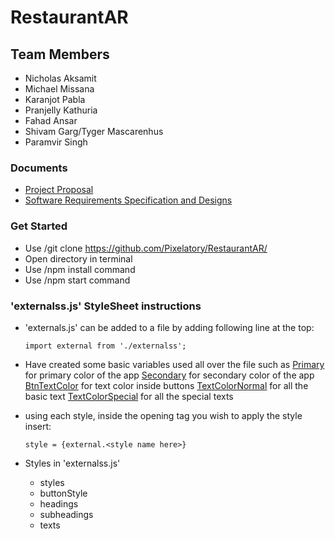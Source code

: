 # RestaurantAR
## Team Members
- Nicholas Aksamit
- Michael Missana
- Karanjot Pabla
- Pranjelly Kathuria
- Fahad Ansar
- Shivam Garg/Tyger Mascarenhus
- Paramvir Singh

### Documents
- [Project Proposal](https://github.com/Pixelatory/RestaurantAR/blob/main/Documents/Project%20Proposal.pdf)
- [Software Requirements Specification and Designs](https://github.com/Pixelatory/RestaurantAR/blob/main/Documents/Software%20Requirements%20Specification%20and%20Design.pdf)

### Get Started
- Use /git clone https://github.com/Pixelatory/RestaurantAR/
- Open directory in terminal
- Use /npm install command
- Use /npm start command

### 'externalss.js' StyleSheet instructions
- 'externals.js' can be added to a file by adding following line at the top:

      import external from './externalss';
      
- Have created some basic variables used all over the file such as
    <u>Primary</u> for primary color of the app
    <u>Secondary</u> for secondary color of the app
    <u>BtnTextColor</u> for text color inside buttons
    <u>TextColorNormal</u> for all the basic text
    <u>TextColorSpecial</u> for all the special texts
  
- using each style, inside the opening tag you wish to apply the style insert:
      
      style = {external.<style name here>}

- Styles in 'externalss.js'
    - styles
    - buttonStyle
    - headings
    - subheadings
    - texts
